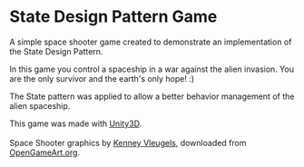 <html lang="en">
	<body>
		<p>
			<h1>State Design Pattern Game</h1>
		</p>
		<p>
			A simple space shooter game created to demonstrate an implementation of the State Design Pattern.
		</p>
		<p>
			In this game you control a spaceship in a war against the alien invasion. You are the only survivor and the earth's only hope! :)
		</p>
		<p>
			The State pattern was applied to allow a better behavior management of the alien spaceship.
		</p>
		<p>
			This game was made with <a href="http://unity3d.com">Unity3D</a>.</br></br>
			Space Shooter graphics by <a href="http://www.kenney.nl">Kenney Vleugels</a>,
			downloaded from <a href="http://opengameart.org/content/space-shooter-art">OpenGameArt.org</a>.
		</p>
	</body>
</html>
